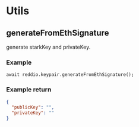 # Utils

## generateFromEthSignature

generate starkKey and privateKey.

### Example

```tsx
await reddio.keypair.generateFromEthSignature();
```

### Example return

```json
{
  "publicKey": "",
  "privateKey": ""
}
```